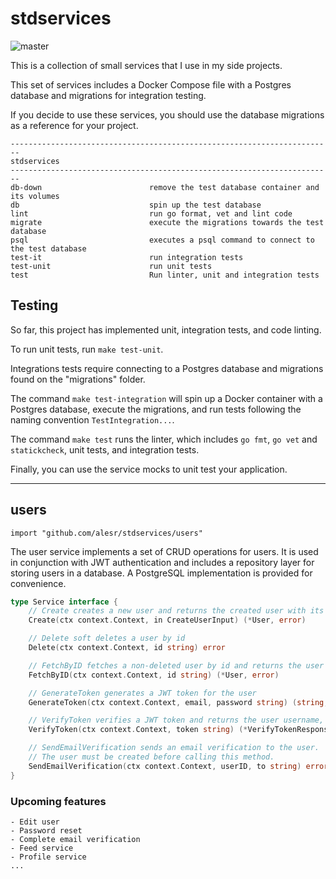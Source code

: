 # stdservices
![master](https://github.com/alesr/stdservices/actions/workflows/ci.yaml/badge.svg)


This is a collection of small services that I use in my side projects.

This set of services includes a Docker Compose file with a Postgres database and migrations for integration testing.

If you decide to use these services, you should use the database migrations as a reference for your project.


```
------------------------------------------------------------------------
stdservices
------------------------------------------------------------------------
db-down                        remove the test database container and its volumes
db                             spin up the test database
lint                           run go format, vet and lint code
migrate                        execute the migrations towards the test database
psql                           executes a psql command to connect to the test database
test-it                        run integration tests
test-unit                      run unit tests
test                           Run linter, unit and integration tests
```

## Testing

So far, this project has implemented unit, integration tests, and code linting.

To run unit tests, run `make test-unit`.

Integrations tests require connecting to a Postgres database and migrations found on the "migrations" folder.

The command `make test-integration` will spin up a Docker container with a Postgres database, execute the migrations, and run tests following the naming convention `TestIntegration...`. 

The command `make test` runs the linter, which includes `go fmt`, `go vet` and `statickcheck`, unit tests, and integration tests.

Finally, you can use the service mocks to unit test your application.

---
## users

`import "github.com/alesr/stdservices/users"`

The user service implements a set of CRUD operations for users. It is used in conjunction with JWT authentication and includes
a repository layer for storing users in a database. A PostgreSQL implementation is provided for convenience.

```go
type Service interface {
	// Create creates a new user and returns the created user with its ID and "user" role
	Create(ctx context.Context, in CreateUserInput) (*User, error)

	// Delete soft deletes a user by id
	Delete(ctx context.Context, id string) error

	// FetchByID fetches a non-deleted user by id and returns the user
	FetchByID(ctx context.Context, id string) (*User, error)

	// GenerateToken generates a JWT token for the user
	GenerateToken(ctx context.Context, email, password string) (string, error)

	// VerifyToken verifies a JWT token and returns the user username, id and role
	VerifyToken(ctx context.Context, token string) (*VerifyTokenResponse, error)

	// SendEmailVerification sends an email verification to the user.
	// The user must be created before calling this method.
	SendEmailVerification(ctx context.Context, userID, to string) error
}
```

### Upcoming features
    - Edit user
    - Password reset
    - Complete email verification
    - Feed service
    - Profile service
    ...
